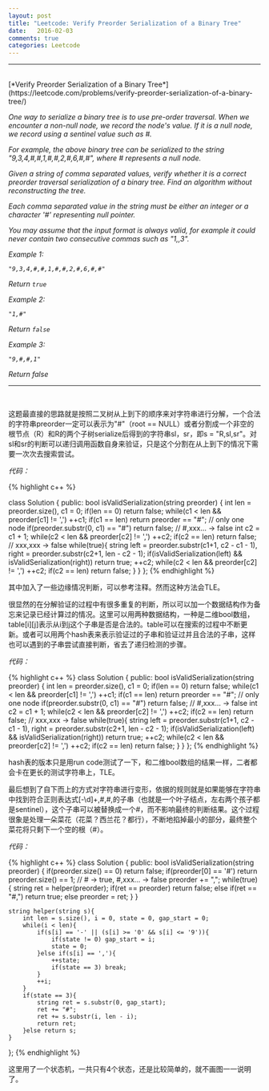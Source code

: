 ```yaml
---
layout: post
title: "Leetcode: Verify Preorder Serialization of a Binary Tree"
date:   2016-02-03
comments: true
categories: Leetcode
---
```


***
<br />
[*Verify Preorder Serialization of a Binary Tree*](https://leetcode.com/problems/verify-preorder-serialization-of-a-binary-tree/)

*One way to serialize a binary tree is to use pre-order traversal. When we encounter a non-null node, we record the node's value. If it is a null node, we record using a sentinel value such as #.*

*For example, the above binary tree can be serialized to the string "9,3,4,#,#,1,#,#,2,#,6,#,#", where # represents a null node.*

*Given a string of comma separated values, verify whether it is a correct preorder traversal serialization of a binary tree. Find an algorithm without reconstructing the tree.*

*Each comma separated value in the string must be either an integer or a character '#' representing null pointer.*

*You may assume that the input format is always valid, for example it could never contain two consecutive commas such as "1,,3".*

*Example 1:*

*`"9,3,4,#,#,1,#,#,2,#,6,#,#"`*

*Return `true`*

*Example 2:*

*`"1,#"`*

*Return `false`*

*Example 3:*

*`"9,#,#,1"`*

*Return false*

***
<br />

这题最直接的思路就是按照二叉树从上到下的顺序来对字符串进行分解，一个合法的字符串preorder一定可以表示为"#"（root == NULL）或者分割成一个非空的根节点（R）和R的两个子树serialize后得到的字符串sl，sr，即s = "R,sl,sr"。对sl和sr的判断可以递归调用函数自身来验证，只是这个分割在从上到下的情况下需要一次次去搜索尝试。

*代码：*

{% highlight c++ %}

class Solution {
public:
    bool isValidSerialization(string preorder) {
        int len = preorder.size(), c1 = 0;
        if(len == 0) return false;
        while(c1 < len && preorder[c1] != ',') ++c1;
        if(c1 == len) return preorder == "#"; // only one node
        if(preorder.substr(0, c1) == "#") return false; // #,xxx... -> false
        int c2 = c1 + 1;
        while(c2 < len && preorder[c2] != ',') ++c2;
        if(c2 == len) return false; // xxx,xxx -> false
        while(true){
            string left = preorder.substr(c1+1, c2 - c1 - 1), right = preorder.substr(c2+1, len - c2 - 1);
            if(isValidSerialization(left) && isValidSerialization(right)) return true;
            ++c2;
            while(c2 < len && preorder[c2] != ',') ++c2;
            if(c2 == len) return false;
        }
    }
};
{% endhighlight %}

其中加入了一些边缘情况判断，可以参考注释。然而这种方法会TLE。

很显然的在分解验证的过程中有很多重复的判断，所以可以加一个数据结构作为备忘来记录已经计算过的情况。这里可以用两种数据结构，一种是二维bool数组，table[i][j]表示从i到j这个子串是否是合法的。table可以在搜索的过程中不断更新。或者可以用两个hash表来表示验证过的子串和验证过并且合法的子串，这样也可以遇到的子串尝试直接判断，省去了递归检测的步骤。

*代码：*

{% highlight c++ %}
class Solution {
public:
    bool isValidSerialization(string preorder) {
        int len = preorder.size(), c1 = 0;
        if(len == 0) return false;
        while(c1 < len && preorder[c1] != ',') ++c1;
        if(c1 == len) return preorder == "#"; // only one node
        if(preorder.substr(0, c1) == "#") return false; // #,xxx... -> false
        int c2 = c1 + 1;
        while(c2 < len && preorder[c2] != ',') ++c2;
        if(c2 == len) return false; // xxx,xxx -> false
        while(true){
            string left = preorder.substr(c1+1, c2 - c1 - 1), right = preorder.substr(c2+1, len - c2 - 1);
            if(isValidSerialization(left) && isValidSerialization(right)) return true;
            ++c2;
            while(c2 < len && preorder[c2] != ',') ++c2;
            if(c2 == len) return false;
        }
    }
};
{% endhighlight %}

hash表的版本只是用run code测试了一下，和二维bool数组的结果一样，二者都会卡在更长的测试字符串上，TLE。

最后想到了自下而上的方式对字符串进行变形，依据的规则就是如果能够在字符串中找到符合正则表达式[-\d]+,#,#,的子串（也就是一个叶子结点，左右两个孩子都是sentinel），这个子串可以被替换成一个#，而不影响最终的判断结果。这个过程很象是处理一朵菜花（花菜？西兰花？都行），不断地掐掉最小的部分，最终整个菜花将只剩下一个空的根（#）。

*代码：*

{% highlight c++ %}
class Solution {
public:
    bool isValidSerialization(string preorder) {
        if(preorder.size() == 0) return false;
        if(preorder[0] == '#') return preorder.size() == 1; // # -> true, #,xxx... -> false
        preorder += ",";
        while(true){
            string ret = helper(preorder);
            if(ret == preorder) return false;
            else if(ret == "#,") return true;
            else preorder = ret;
        }
    }
    
    string helper(string s){
        int len = s.size(), i = 0, state = 0, gap_start = 0;
        while(i < len){
            if(s[i] == '-' || (s[i] >= '0' && s[i] <= '9')){
                if(state != 0) gap_start = i;
                state = 0;
            }else if(s[i] == ','){
                ++state;
                if(state == 3) break;
            }
            ++i;
        }
        if(state == 3){
            string ret = s.substr(0, gap_start);
            ret += "#";
            ret += s.substr(i, len - i);
            return ret;
        }else return s;
    }
};
{% endhighlight %}

这里用了一个状态机，一共只有4个状态，还是比较简单的，就不画图一一说明了。
